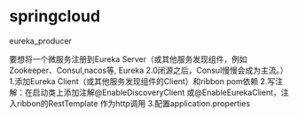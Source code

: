 # springcloud
eureka_producer


要想将一个微服务注册到Eureka Server（或其他服务发现组件，例如Zookeeper、Consul,nacos等,
Eureka 2.0闭源之后，Consul慢慢会成为主流。）
    1.添加Eureka Client（或其他服务发现组件的Client）和ribbon pom依赖
    2.写注解：在启动类上添加注解@EnableDiscoveryClient 或@EnableEurekaClient，注入ribbon的RestTemplate 作为http调用
    3.配置application.properties

